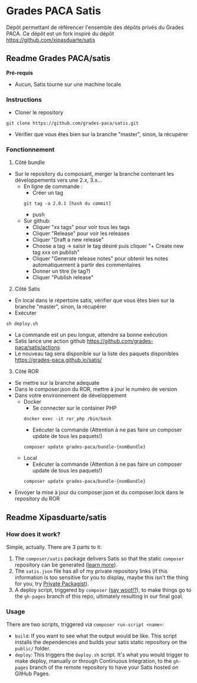 # Grades PACA Satis

Dépôt permettant de référencer l'ensemble des dépôts privés du Grades PACA.
Ce dépôt est un fork inspiré du dépôt https://github.com/xipasduarte/satis


## Readme Grades PACA/satis
**Pré-requis**
- Aucun, Satis tourne sur une machine locale

### Instructions
- Cloner le repository
```
git clone https://github.com/grades-paca/satis.git
```
- Vérifier que vous êtes bien sur la branche "master", sinon, la récupérer

### Fonctionnement
1. Côté bundle
- Sur le repository du composant, merger la branche contenant les développements vers une 2.x, 3.x...
    - En ligne de commande :
        - Créer un tag
        ```
        git tag -a 2.0.1 [hash du commit]
        ```
        - push
    - Sur github:
        - Cliquer "xx tags" pour voir tous les tags
        - Cliquer "Release" pour voir les releases
        - Cliquer "Draft a new release"
        - Choose a tag -> saisir le tag désiré puis cliquer "+ Create new tag xxx on publish"
        - Cliquer "Generate release notes" pour obtenir les notes automatiquement à partir des commentaires
        - Donner un titre (le tag?)
        - Cliquer "Publish release"
2. Côté Satis
- En local dans le répertoire satis, vérifier que vous êtes bien sur la branche "master", sinon, la récupérer
- Exécuter
```
sh deploy.sh
```
- La commande est un peu longue, attendre sa bonne exécution
- Satis lance une action github https://github.com/grades-paca/satis/actions
- Le nouveau tag sera disponible sur la liste des paquets disponibles https://grades-paca.github.io/satis/
3. Côté ROR
- Se mettre sur la branche adequate
- Dans le composer.json du ROR, mettre à jour le numéro de version
- Dans votre environnement de développement
    - Docker
        - Se connecter sur le container PHP
        ```
        docker exec -it ror_php /bin/bash
        ```
        - Exécuter la commande (Attention à ne pas faire un composer update de tous les paquets!)
        ```
        composer update grades-paca/bundle-{nomBundle}
        ```
    - Local
        - Exécuter la commande (Attention à ne pas faire un composer update de tous les paquets!)
        ```
        composer update grades-paca/bundle-{nomBundle}
        ```
- Envoyer la mise à jour du composer.json et du composer.lock dans le repository du ROR

## Readme Xipasduarte/satis
### How does it work?

Simple, actually. There are 3 parts to it:

1. The `composer/satis` package delivers Satis so that the static `composer` repository can be generated ([learn more][1]).
2. The `satis.json` file has all of my private repository links (if this information is too sensitive for you to display, maybe this isn't the thing for you, try [Private Packagist][2]).
3. A deploy script, triggered by `composer` ([say woot!?][3]), to make things go to the `gh-pages` branch of this repo, ultimately resulting in our final goal.

[1]: https://getcomposer.org/doc/articles/handling-private-packages-with-satis.md#satis
[2]: https://packagist.com/
[3]: https://getcomposer.org/doc/articles/scripts.md#scripts
[4]: https://blog.github.com/2018-05-01-github-pages-custom-domains-https/

### Usage

There are two scripts, triggered via `composer run-script <name>`:

- `build`: If you want to see what the output would be like. This script installs the dependencies and builds your satis static repository on the `public/` folder.
- `deploy`: This triggers the `deploy.sh` script. It's what you would trigger to make deploy, manually or through Continuous Integration, to the `gh-pages` branch of the remote repository to have your Satis hosted on GitHub Pages.
